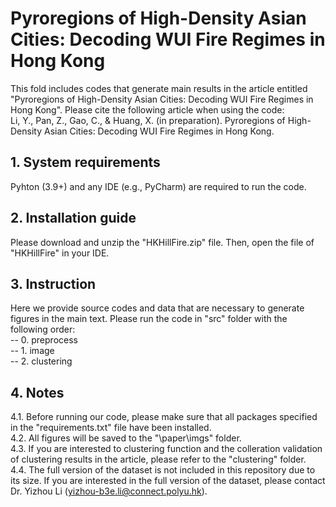 # Pyroregions of High-Density Asian Cities: Decoding WUI Fire Regimes in Hong Kong

This fold includes codes that generate main results in the article entitled "Pyroregions of High-Density Asian Cities: Decoding WUI Fire Regimes in Hong Kong". Please cite the following article when using the code:\
Li, Y., Pan, Z., Gao, C., & Huang, X. (in preparation). Pyroregions of High-Density Asian Cities: Decoding WUI Fire Regimes in Hong Kong.


## 1. System requirements

Pyhton (3.9+) and any IDE (e.g., PyCharm) are required to run the code.

## 2. Installation guide
Please download and unzip the "HKHillFire.zip" file. Then, open the file of "HKHillFire" in your IDE. 

## 3. Instruction
Here we provide source codes and data that are necessary to generate figures in the main text. Please run the code in "src" folder with the following order:\
-- 0. preprocess \
-- 1. image \
-- 2. clustering

## 4. Notes
4.1. Before running our code, please make sure that all packages specified in the "requirements.txt" file have been installed.\
4.2. All figures will be saved to the "\paper\imgs" folder.\
4.3. If you are interested to clustering function and the colleration validation of clustering results in the article, please refer to the "clustering" folder. \
4.4. The full version of the dataset is not included in this repository due to its size. If you are interested in the full version of the dataset, please contact  Dr. Yizhou Li (yizhou-b3e.li@connect.polyu.hk).